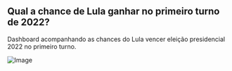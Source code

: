 ## Qual a chance de Lula ganhar no primeiro turno de 2022?

Dashboard acompanhando as chances do Lula vencer eleição presidencial 2022 no primeiro turno.

![Image](https://encrypted-tbn0.gstatic.com/images?q=tbn:ANd9GcRumjdiJbgbGFPp9uOMlDtx4J4ZR64t3L79hG4OoA6lSK_cGdJSktedpqFkpAwjpmjFOmw&usqp=CAU)
